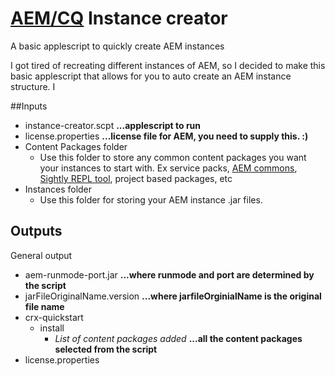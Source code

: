 # [AEM/CQ](http://docs.adobe.com/docs/en/aem/6-0.html) Instance creator
A basic applescript to quickly create AEM instances

I got tired of recreating different instances of AEM, so I decided to make this basic applescript that allows for you to auto create an AEM instance structure. I

##Inputs
* instance-creator.scpt **...applescript to run**
* license.properties **...license file for AEM, you need to supply this. :)**
* Content Packages folder
  * Use this folder to store any common content packages you want your instances to start with. Ex service packs, [AEM commons](http://adobe-consulting-services.github.io/acs-aem-commons/), [Sightly REPL tool](https://github.com/Adobe-Marketing-Cloud/aem-sightly-repl), project based packages, etc
* Instances folder
  * Use this folder for storing your AEM instance .jar files.

## Outputs
General output
 
* aem-runmode-port.jar **...where runmode and port are determined by the script**
* jarFileOriginalName.version **...where jarfileOrginialName is the original file name**
* crx-quickstart
     * install
         * *List of content packages added*  **...all the content packages selected from the script**
* license.properties
